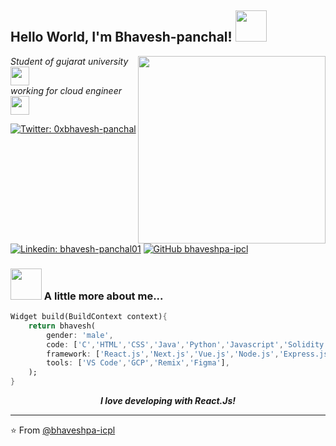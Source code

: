 <h2> Hello World, I'm Bhavesh-panchal! <img src="https://media.giphy.com/media/mGcNjsfWAjY5AEZNw6/giphy.gif" width="50"></h2>
<img align='right' src="https://images.squarespace-cdn.com/content/v1/5769fc401b631bab1addb2ab/1541580611624-TE64QGKRJG8SWAIUS7NS/ke17ZwdGBToddI8pDm48kPoswlzjSVMM-SxOp7CV59BZw-zPPgdn4jUwVcJE1ZvWQUxwkmyExglNqGp0IvTJZamWLI2zvYWH8K3-s_4yszcp2ryTI0HqTOaaUohrI8PI6FXy8c9PWtBlqAVlUS5izpdcIXDZqDYvprRqZ29Pw0o/coding-freak.gif" width="300">
<p><em>Student of gujarat university <img src="https://media.giphy.com/media/fYSnHlufseco8Fh93Z/giphy.gif" width="30"></br>working for cloud engineer<img src="https://media.giphy.com/media/WUlplcMpOCEmTGBtBW/giphy.gif" width="30"> 
</em></p>

[![Twitter: 0xbhavesh-panchal](https://img.shields.io/twitter/follow/0xbhavesh-panchal?style=social)](https://twitter.com/0xvaishal)
[![Linkedin: bhavesh-panchal01](https://img.shields.io/badge/-bhavesh-panchal01-blue?style=flat-square&logo=Linkedin&logoColor=white&link=https://www.linkedin.com/in/bhavesh-panchal01/)](https://www.linkedin.com/in/bhavesh-panchal01/)
[![GitHub bhaveshpa-ipcl](https://img.shields.io/github/followers/bhaveshpa-icpl?label=bhaveshpa-icpl&style=social)](https://github.com/bhaveshpa-icpl)


### <img src="https://media.giphy.com/media/VgCDAzcKvsR6OM0uWg/giphy.gif" width="50"> A little more about me...  

```dart
Widget build(BuildContext context){
    return bhavesh(
        gender: 'male',
        code: ['C','HTML','CSS','Java','Python','Javascript','Solidity'],
        framework: ['React.js','Next.js','Vue.js','Node.js','Express.js'],
        tools: ['VS Code','GCP','Remix','Figma'],
    );
}
```

<center><em><b>I love developing with React.Js!</b></em></center>

---

⭐️ From [@bhaveshpa-icpl](https://github.com/bhaveshpa-icpl)
